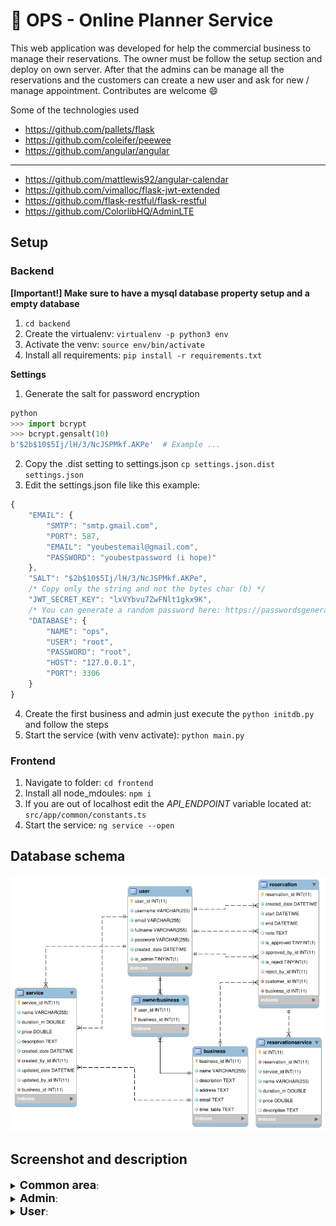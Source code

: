 # :date: OPS - Online Planner Service

This web application was developed for help the commercial business to manage their reservations. The owner must be follow the setup section and deploy on own server. After that the admins can be manage all the reservations and the customers can create a new user and ask for new / manage appointment. Contributes are welcome 😄

Some of the technologies used

- https://github.com/pallets/flask
- https://github.com/coleifer/peewee
- https://github.com/angular/angular
___
- https://github.com/mattlewis92/angular-calendar
- https://github.com/vimalloc/flask-jwt-extended
- https://github.com/flask-restful/flask-restful
- https://github.com/ColorlibHQ/AdminLTE


## Setup
### Backend

**[Important!] Make sure to have a mysql database property setup and a empty database**

1. `cd backend`
2. Create the virtualenv: `virtualenv -p python3 env`
3. Activate the venv: `source env/bin/activate`
4. Install all requirements: `pip install -r requirements.txt`

**Settings**
1. Generate the salt for password encryption
```python
python
>>> import bcrypt
>>> bcrypt.gensalt(10)
b'$2b$10$5Ij/lH/3/NcJSPMkf.AKPe'  # Example ...
```
2. Copy the .dist setting to settings.json `cp settings.json.dist settings.json`
3. Edit the settings.json file like this example:
```js
{
	"EMAIL": {
		"SMTP": "smtp.gmail.com",
		"PORT": 587,
		"EMAIL": "youbestemail@gmail.com",
		"PASSWORD": "youbestpassword (i hope)"
	},
	"SALT": "$2b$10$5Ij/lH/3/NcJSPMkf.AKPe",
	/* Copy only the string and not the bytes char (b) */
	"JWT_SECRET_KEY": "lxVYbvu7ZwFNlt1gkx9K",
	/* You can generate a random password here: https://passwordsgenerator.net */
	"DATABASE": {
		"NAME": "ops",
		"USER": "root",
		"PASSWORD": "root",
		"HOST": "127.0.0.1",
		"PORT": 3306
	}
}
```
4. Create the first business and admin just execute the `python initdb.py` and follow the steps
5. Start the service (with venv activate): `python main.py`


### Frontend

1. Navigate to folder: `cd frontend`
2. Install all node_mdoules: `npm i`
3. If you are out of localhost edit the *API_ENDPOINT* variable located at: `src/app/common/constants.ts`
4. Start the service: `ng service --open`

## Database schema
![schema](./images/dbschema.png)

## Screenshot and description

<details>
<summary><b style="font-size: 18px">Common area</b>: </summary>

![homepage](./images/homepage.png)
![login](./images/login.png)
![register](./images/register.png)
</details>

<details>
<summary><b style="font-size: 18px">Admin</b>: </summary>

Here the admin can set up a general info for business activity and set the timetable of the store.

![business_home](./images/business_home.png)
![business_timetable](./images/business_timetable.png)

___

In this page the admin can create/edit/delete the services offered by the business.\
Each service must have a name and can have description, duration and price.

![services](./images/services.png)

___

The core of the project. The calendar where the admin can see all reservation and create a new one or edit a existing reservation.\
With the edit option obviously the admin can approve or reject the reservation.

![plans1](./images/plans1.png)
![plans2](./images/plans2.png)
![plans3](./images/plans3.png)
![plans4](./images/plans4.png)

___

In this page the admin can search for a customer, see the related info and the reservation history.

![customers](./images/customers.png)
</details>

<details>
<summary><b style="font-size: 18px">User</b>: </summary>
The user dashboard is a small version of plans page for admin, obviously with less privileges.

![dashboard](./images/dashboard.png)
</details>

